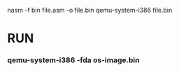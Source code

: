 nasm -f bin file.asm -o file.bin
qemu-system-i386 file.bin

# RUN #
### qemu-system-i386 -fda os-image.bin ###
